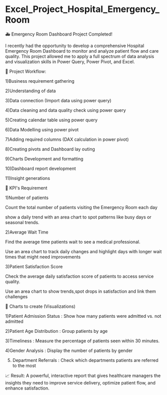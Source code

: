 # Excel_Project_Hospital_Emergency_Room
🚑 Emergency Room Dashboard Project Completed!

I recently had the opportunity to develop a comprehensive Hospital Emergency Room Dashboard to monitor and analyze patient flow and care quality. This project allowed me to apply a full spectrum of data analysis and visualization skills in Power Query, Power Pivot, and Excel.

📌 Project Workflow:

1)Business requirement gathering

2)Understanding of data

3)Data connection (Import data using power query)

4)Data cleaning and data quality check using power query

5)Creating calendar table using power query

6)Data Modelling using power pivot

7)Adding required columns (DAX calculation in power pivot)

8)Creating pivots and Dashboard lay outing

9)Charts Development and formatting

10)Dashboard report development

11)Insight generations





📌 KPI's Requirement

1)Number of patients

Count the total number of patients visiting the Emergency Room each day

show a daily trend with an area chart to spot patterns like busy days or seasonal trends.



 2)Average Wait Time

Find the average time patients wait to see a medical professional.

Use an area chart to track daily changes and highlight days with longer wait times that might need improvements



3)Patient Satisfaction Score

Check the average daily satisfaction score of patients to access service quality.

Use an area chart to show trends,spot drops in satisfaction and link them challenges



📌 Charts to create (Visualizations)

1)Patient Admission Status : Show how many patients were admitted vs. not admitted

2)Patient Age Distribution : Group patients by age

3)Timeliness : Measure the percentage of patients seen within 30 minutes.

4)Gender Analysis : Display the number of patients by gender

5) Department Referrals : Check which departments patients are referred to the most



📈 Result: A powerful, interactive report that gives healthcare managers the insights they need to improve service delivery, optimize patient flow, and enhance satisfaction.


